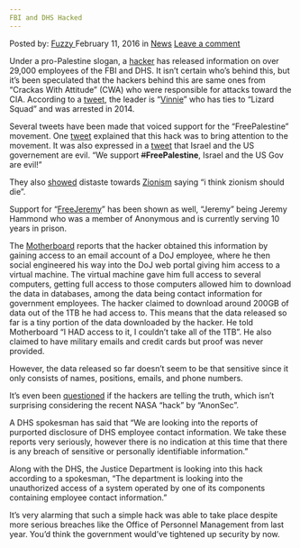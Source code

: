 ```yaml
---
FBI and DHS Hacked
---
```

<article class="post-listing post-13204 post type-post status-publish format-standard hentry category-news tag-dhs tag-fbi tag-hacked">
    <div class="post-inner">
        <span>Posted by: <a href="https://www.deepdotweb.com/author/fuzzy/" title="">Fuzzy </a></span>
    <span>February 11, 2016</span>
    <span>in <a href="https://www.deepdotweb.com/category/news/" rel="category tag">News</a></span>
    <span><a href="https://www.deepdotweb.com/2016/02/11/fbi-and-dhs-hacked/#respond">Leave a comment</a></span>
    </p>
    <div class="clear"></div>
    <div class="entry">
    <p>Under a pro-Palestine slogan, a <a href="https://twitter.com/DotGovs">hacker</a> has released information on over 29,000 employees of the FBI and DHS. It isn&#8217;t certain who&#8217;s behind this, but it&#8217;s been speculated that the hackers behind this are same ones from “Crackas With Attitude” (CWA) who were responsible for attacks toward the CIA. According to a <a href="https://twitter.com/DotGovs/status/696542728788799488">tweet</a>, the leader is “<a href="https://twitter.com/vinnie">Vinnie</a>” who has ties to “Lizard Squad” and was arrested in 2014.</p>
    <p>Several tweets have been made that voiced support for the “FreePalestine” movement. One <a href="https://twitter.com/DotGovs/status/696546533060300800">tweet</a> explained that this hack was to bring attention to the movement. It was also expressed in a <a href="https://twitter.com/DotGovs/status/696546793216196608">tweet</a> that Israel and the US governement are evil. “We support <span style="text-decoration: line-through;">#</span><strong>FreePalestine</strong>, Israel and the US Gov are evil!”</p>
    <p>They also <a href="https://twitter.com/DotGovs/status/696547376996159488">showed</a> distaste towards <a href="https://en.wikipedia.org/wiki/Zionism">Zionism</a> saying “i think zionism should die”.</p>
    <p>Support for “<a href="https://twitter.com/freejeremynet">FreeJeremy</a>” has been shown as well, “Jeremy” being Jeremy Hammond who was a member of Anonymous and is currently serving 10 years in prison.</p>
    <p>The <a href="https://motherboard.vice.com/read/hacker-plans-to-dump-alleged-details-of-20000-fbi-9000-dhs-employees">Motherboard</a> reports that the hacker obtained this information by gaining access to an email account of a DoJ employee, where he then social engineered his way into the DoJ web portal giving him access to a virtual machine. The virtual machine gave him full access to several computers, getting full access to those computers allowed him to download the data in databases, among the data being contact information for government employees. The hacker claimed to download around 200GB of data out of the 1TB he had access to. This means that the data released so far is a tiny portion of the data downloaded by the hacker. He told Motherboard “I HAD access to it, I couldn&#8217;t take all of the 1TB”. He also claimed to have military emails and credit cards but proof was never provided.</p>
    <p>However, the data released so far doesn&#8217;t seem to be that sensitive since it only consists of names, positions, emails, and phone numbers.</p>
    <p>It&#8217;s even been <a href="https://twitter.com/Cyber_War_News/status/696547496487596032">questioned</a> if the hackers are telling the truth, which isn&#8217;t surprising considering the recent NASA “hack” by “AnonSec”.</p>
    <p>A DHS spokesman has said that &#8220;We are looking into the reports of purported disclosure of DHS employee contact information. We take these reports very seriously, however there is no indication at this time that there is any breach of sensitive or personally identifiable information.&#8221;</p>
    <p>Along with the DHS, the Justice Department is looking into this hack according to a spokesman, &#8220;The department is looking into the unauthorized access of a system operated by one of its components containing employee contact information.&#8221;</p>
    <p>It&#8217;s very alarming that such a simple hack was able to take place despite more serious breaches like the Office of Personnel Management from last year. You&#8217;d think the government would&#8217;ve tightened up security by now.</p>
    </div>
    <span style="display:none"><a href="https://www.deepdotweb.com/tag/dhs/" rel="tag">dhs</a> <a href="https://www.deepdotweb.com/tag/fbi/" rel="tag">fbi</a> <a href="https://www.deepdotweb.com/tag/hacked/" rel="tag">hacked</a></span> <span style="display:none" class="updated">2016-02-11</span>
    <div style="display:none" class="vcard author" itemprop="author" itemscope itemtype="http://schema.org/Person"><strong class="fn" itemprop="name"><a href="https://www.deepdotweb.com/author/fuzzy/" title="Posts by Fuzzy" rel="author">Fuzzy</a></strong></div>
    </div>
</article>

